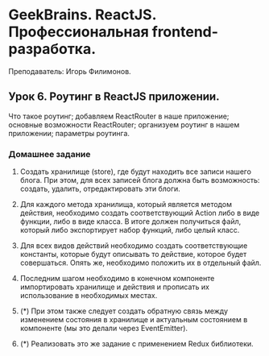 # GeekBrains. ReactJS. Профессиональная frontend-разработка.
Преподаватель: Игорь Филимонов.

## Урок 6. Роутинг в ReactJS приложении.
Что такое роутинг; добавляем ReactRouter в наше приложение; основные возможности ReactRouter; организуем роутинг в нашем приложении; параметры роутинга.

### Домашнее задание

1. Создать хранилище (store), где будут находить все записи нашего блога. При этом, для всех записей блога должна быть возможность: создать, удалить, отредактировать эти блоги.

2. Для каждого метода хранилища, который является методом действия, необходимо создать соответствующий Action либо в виде функции, либо в виде класса. В итоге должен получиться файл, который либо экспортирует набор функций, либо целый класс.

3. Для всех видов действий необходимо создать соответствующие константы, которые будут описывать то действие, которое будет совершаться. Опять же, необходимо положить их в отдельный файл.

4. Последним шагом необходимо в конечном компоненте импортировать хранилище и действия и прописать их использование в необходимых местах.

5. (*) При этом также следует создать обратную связь между изменением состояния в хранилище и актуальным состоянием в компоненте (мы это делали через EventEmitter).

6. (*) Реализовать это же задание с применением Redux библиотеки.